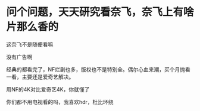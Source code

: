# 问个问题，天天研究看奈飞，奈飞上有啥片那么香的


这奈飞不是随便看嘛<img src="static/image/smiley/default/lol.gif" smilieid="12" border="0" alt="" />

没有广告啊

经典的都看完了，NF烂剧也多，版权也不是特别全。偶尔心血来潮，买个月抛看一看，主要还是爱奇艺解决。

用NF的4K对比爱奇艺4K，你就懂了

你们都不用电视看的吗，我喜欢hdr，杜比环绕
